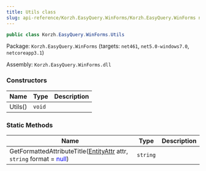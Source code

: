 ```yaml
---
title: Utils class
slug: api-reference/Korzh.EasyQuery.WinForms/Korzh.EasyQuery.WinForms namespace/utils-class
---
```



```csharp
public class Korzh.EasyQuery.WinForms.Utils

```
Package: `Korzh.EasyQuery.WinForms` (targets: `net461`, `net5.0-windows7.0`, `netcoreapp3.1`)

Assembly: `Korzh.EasyQuery.WinForms.dll`

### Constructors

| Name | Type | Description | 
| --- | --- | --- | 
| Utils() | `void` |  | 


### Static Methods

| Name | Type | Description | 
| --- | --- | --- | 
| GetFormattedAttributeTitle([EntityAttr](/api-reference/korzh-easyquery/korzh-easyquery-namespace/entityattr-class) attr, `string` format = <span style='color: blue'>null</span>) | `string` |  |